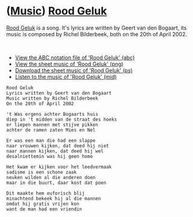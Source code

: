 # ([Music](Music.htm)) [Rood Geluk](SongRoodGeluk.htm)

[Rood Geluk](SongRoodGeluk.htm) is a song. It's lyrics are written by
Geert van den Bogaart, its music is composed by Richel Bilderbeek, both
on the 20th of April 2002.

 

-   [View the ABC notation file of 'Rood Geluk'
    (abc)](SongRoodGeluk.abc)
-   [View the sheet music of 'Rood Geluk' (png)](SongRoodGeluk.png)
-   [Download the sheet music of 'Rood Geluk' (ps)](SongRoodGeluk.ps)
-   [Listen to the music of 'Rood Geluk' (mid)](SongRoodGeluk.mid)


```
Rood Geluk
Lyrics written by Geert van den Bogaart
Music written by Richel Bilderbeek
On the 20th of April 2002

't Was ergens achter Bogaarts huis
diep in 't midden van de straat des hoeks
er liepen mannen met stijve pikken
achter de ramen zaten Mies en Nel

Er was een man die had een slappe
naar vrouwen kijken, dat deed hij niet
naar mannen kijken, dat deed hij wel
desalniettemin was hij geen homo

Het kwam er kijken voor het leedvermaak
sadisme is een schone zaak
neuken wilden al die anderen doen
maar in die buurt, daar kost dat poen

Dit maakte hem euforisch blij
minachtend bekeek hij al die mannen
omdat hij gratis vrijen kon
want de man had een vriendin
```

